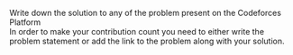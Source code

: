 Write down the solution to any of the problem present on the Codeforces Platform<br>
In order to make your contribution count you need to either write the problem statement or add the link to the problem along with your solution.
